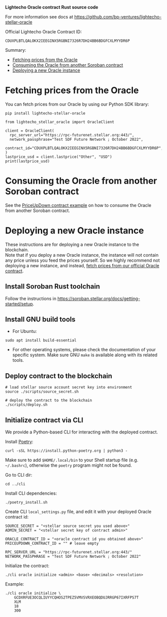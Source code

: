 **Lightecho Oracle contract Rust source code**

For more information see docs at https://github.com/bp-ventures/lightecho-stellar-oracle

Official Lightecho Oracle Contract ID:

```
CDUXPLBTLQALOKX2IEEGINX5RGBNI7326R7DH24BB6BDGFCXLMYYDR6P
```

Summary:

- [Fetching prices from the Oracle](#fetching-prices-from-the-oracle)
- [Consuming the Oracle from another Soroban contract](#consuming-the-oracle-from-another-soroban-contract)
- [Deploying a new Oracle instance](#deploying-a-new-oracle-instance)

# Fetching prices from the Oracle

You can fetch prices from our Oracle by using our Python SDK library:

```
pip install lightecho-stellar-oracle
```

```
from lightecho_stellar_oracle import OracleClient

client = OracleClient(
  rpc_server_url="https://rpc-futurenet.stellar.org:443/",
  network_passphrase="Test SDF Future Network ; October 2022",
  contract_id="CDUXPLBTLQALOKX2IEEGINX5RGBNI7326R7DH24BB6BDGFCXLMYYDR6P",
)
lastprice_usd = client.lastprice("Other", "USD")
print(lastprice_usd)
```

# Consuming the Oracle from another Soroban contract

See the [PriceUpDown contract example](../examples/price_up_down) on how to consume the Oracle from another
Soroban contract.

# Deploying a new Oracle instance

These instructions are for deploying a new Oracle instance to the blockchain.  
Note that if you deploy a new Oracle instance, the instance will not contain
any price unless you feed the prices yourself. So we highly recommend not
deploying a new instance, and instead, [fetch prices from our official Oracle contract](#fetching-prices-from-the-oracle).

## Install Soroban Rust toolchain

Follow the instructions in https://soroban.stellar.org/docs/getting-started/setup.

## Install GNU build tools

- For Ubuntu:

```
sudo apt install build-essential
```

- For other operating systems, please check the documentation of your specific system.
  Make sure GNU `make` is available along with its related tools.

## Deploy contract to the blockchain

```
# load stellar source account secret key into environment
source ./scripts/source_secret.sh

# deploy the contract to the blockchain
./scripts/deploy.sh
```

## Initialize contract via CLI

We provide a Python-based CLI for interacting with the deployed contract.

Install [Poetry](https://python-poetry.org/):

```
curl -sSL https://install.python-poetry.org | python3 -
```

Make sure to add `$HOME/.local/bin` to your Shell startup file (e.g. `~/.bashrc`),
otherwise the `poetry` program might not be found.

Go to CLI dir:

```
cd ../cli
```

Install CLI dependencies:

```
./poetry_install.sh
```

Create CLI `local_settings.py` file, and edit it with your deployed Oracle contract id:

```
SOURCE_SECRET = "<stellar source secret you used above>"
ADMIN_SECRET = "<stellar secret key of contract admin>"

ORACLE_CONTRACT_ID = "<oracle contract id you obtained above>"
PRICEUPDOWN_CONTRACT_ID = "" # leave empty

RPC_SERVER_URL = "https://rpc-futurenet.stellar.org:443/"
NETWORK_PASSPHRASE = "Test SDF Future Network ; October 2022"
```

Initialize the contract:

```
./cli oracle initialize <admin> <base> <decimals> <resolution>
```

Example:

```
./cli oracle initialize \
    GCDXRFUE3OCQLIUYYCQHOS2TPEZ5VMVSVRXEOBQDUJRRGP67IXRFPS7T
    XLM
    18
    300
```
